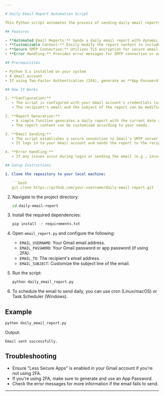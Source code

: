 ```yaml
---

# Daily Email Report Automation Script

This Python script automates the process of sending daily email reports via Gmail's SMTP server. It generates a custom report and sends it to a specified recipient every day. The script uses Python's `smtplib` and `email` libraries to create the email and securely connect to Gmail's SMTP server.

## Features

- **Automated Email Reports:** Sends a daily email report with dynamic content based on the current date and time.
- **Customizable Content:** Easily modify the report content to include any data or information needed.
- **Secure SMTP Connection:** Utilizes TLS encryption for secure email delivery via Gmail.
- **Error Handling:** Provides error messages for SMTP connection or authentication issues.

## Prerequisites

- Python 3.x installed on your system
- A Gmail account
- If using Two-Factor Authentication (2FA), generate an **App Password** from your Google Account

## How It Works

1. **Configuration:**
   - The script is configured with your Gmail account's credentials (username and password or app password).
   - The recipient's email and the subject of the report can be modified.

2. **Report Generation:**
   - A simple function generates a daily report with the current date and time.
   - The report content can be customized according to your needs.

3. **Email Sending:**
   - The script establishes a secure connection to Gmail's SMTP server using TLS.
   - It logs in to your Gmail account and sends the report to the recipient.

4. **Error Handling:**
   - If any issues occur during login or sending the email (e.g., incorrect credentials or network issues), a detailed error message is printed.

## Setup Instructions

1. Clone the repository to your local machine:

   ```bash
   git clone https://github.com/your-username/daily-email-report.git
   ```

2. Navigate to the project directory:

   ```bash
   cd daily-email-report
   ```

3. Install the required dependencies:

   ```bash
   pip install -r requirements.txt
   ```

4. Open `email_report.py` and configure the following:

   - `EMAIL_USERNAME`: Your Gmail email address.
   - `EMAIL_PASSWORD`: Your Gmail password or app password (if using 2FA).
   - `EMAIL_TO`: The recipient's email address.
   - `EMAIL_SUBJECT`: Customize the subject line of the email.

5. Run the script:

   ```bash
   python daily_email_report.py
   ```

6. To schedule the email to send daily, you can use cron (Linux/macOS) or Task Scheduler (Windows).

## Example

```bash
python daily_email_report.py
```

Output:

```
Email sent successfully.
```

## Troubleshooting

- Ensure "Less Secure Apps" is enabled in your Gmail account if you're not using 2FA.
- If you're using 2FA, make sure to generate and use an App Password.
- Check the error messages for more information if the email fails to send.

---
```

